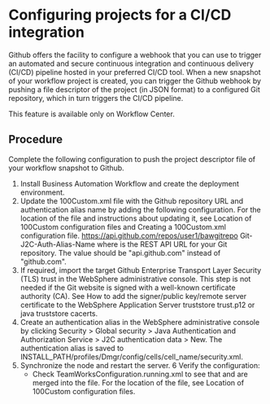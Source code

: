 # Configuring projects for a CI/CD integration

Github offers the facility to configure a webhook that you can use to
trigger an automated and secure continuous integration and continuous delivery (CI/CD) pipeline
hosted in your preferred CI/CD tool. When a new snapshot of your workflow project is created, you
can trigger the Github webhook by pushing a file descriptor of the project (in JSON format) to a
configured Git repository, which in turn triggers the CI/CD pipeline.

This feature is available only on Workflow Center.

## Procedure

Complete the following configuration to push the project descriptor file of your
workflow snapshot to Github.

1. Install Business Automation Workflow
and create the deployment environment.
2. Update the
100Custom.xml file with the Github repository URL and authentication alias name
by adding the following configuration. For the location of the file and instructions about updating
it, see Location of 100Custom configuration files and Creating a 100Custom.xml configuration file. <server>
                <git-configuration  merge="replace">
                  <git-endpoint-url>https://api.github.com/repos/user1/bawgitrepo</git-endpoint-url>
                  <git-auth-alias-name>Git-J2C-Auth-Alias-Name</git-auth-alias-name>
                </git-configuration>
              </server>where <git-endpoint-url> is the REST
API URL for your Git repository. The value should be "api.github.com" instead of
"github.com".
3. If required, import the target Github Enterprise Transport Layer
Security (TLS) trust in the WebSphere administrative console.  This step is not needed if the Git website is signed with a well-known
certificate authority (CA). See How to add the signer/public key/remote server certificate to the
WebSphere Application Server truststore trust.p12 or java truststore
cacerts.
4. Create an authentication alias in the WebSphere
administrative console by clicking Security > Global
security > Java Authentication and Authorization
Service > J2C authentication
data > New. The authentication alias is saved to
INSTALL\_PATH/profiles/Dmgr/config/cells/cell\_name/security.xml.<authDataEntries xmi:id="JAASAuthData\_1697618472314" alias="Git-J2C-Auth-Alias-Name" userId="bpmadmin1bbb" password="{xor}KzA6NDErMDQ6MQ==" description=""/>
5. Synchronize the node and restart the server.
6 Verify the configuration:
    - Check TeamWorksConfiguration.running.xml to see that
<git-endpoint-url> and <git-auth-alias-name> are
merged into the file. For the location of the file, see Location of 100Custom configuration files.